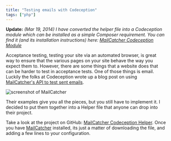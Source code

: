 ```yaml
---
title: "Testing emails with Codeception"
tags: ["php"]
---
```


**Update:** _(Mar 19, 2014) I have converted the helper file into a Codeception
module which can be installed as a simple Composer requirement. You can find it
(and its installation instructions) here: [MailCatcher Codeception Module]_

Acceptance testing, testing your site via an automated browser, is great way to
ensure that the various pages on your site behave the way you expect them to.
However, there are some things that a website does that can be harder to test
in acceptance tests. One of those things is email. Luckily the folks at
Codeception wrote up a blog post on using [MailCatcher's API to test sent
emails].

![screenshot of MailCatcher][screenshot]

Their examples give you all the pieces, but you still have to implement it.
I decided to put them together into a Helper file that anyone can drop into
their project.

Take a look at the project on GitHub: [MailCatcher Codeception Helper]. Once you
have [MailCatcher] installed, its just a matter of downloading the file, and
adding a few lines to your configuration.

[mailcatcher's api to test sent emails]: http://codeception.com/12-15-2013/testing-emails-in-php
[mailcatcher codeception helper]: https://github.com/captbaritone/mailcatcher-codeception-helper
[mailcatcher codeception module]: https://github.com/captbaritone/codeception-mailcatcher-module
[mailcatcher]: http://mailcatcher.me/
[screenshot]: /content/images/mailcatcher.png
